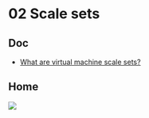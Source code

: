# 02 Scale sets

## Doc
* [What are virtual machine scale sets?](https://docs.microsoft.com/en-us/azure/virtual-machine-scale-sets/overview)

## Home
[<img src="https://i.imgur.com/2tyY63t.png">](https://i.imgur.com/2tyY63t.pngg)

